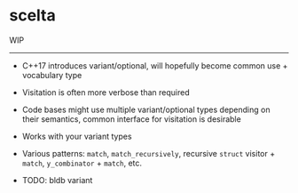 # scelta
WIP

---

* C++17 introduces variant/optional, will hopefully become common use + vocabulary type

* Visitation is often more verbose than required

* Code bases might use multiple variant/optional types depending on their semantics, common interface for visitation is desirable

* Works with your variant types

* Various patterns: `match`, `match_recursively`, recursive `struct` visitor + `match`, `y_combinator` + `match`, etc.

* TODO: bldb variant
